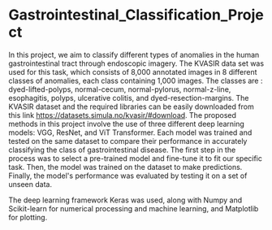 # Gastrointestinal_Classification_Project
In this project, we aim to classify different types of anomalies in the human gastrointestinal tract through endoscopic imagery.
The KVASIR data set was used for this task, which consists of 8,000 annotated images in 8 different classes of anomalies, each class containing 1,000 images.
The classes are : 
dyed-lifted-polyps, normal-cecum, normal-pylorus, normal-z-line, esophagitis, polyps, ulcerative colitis, and dyed-resection-margins. The KVASIR dataset and the required libraries can be easily downloaded from this link https://datasets.simula.no/kvasir/#download.
The proposed methods in this project involve the use of three different deep learning models: VGG, ResNet, and ViT Transformer. Each model was trained and tested on the same dataset to compare their performance in accurately classifying the class of gastrointestinal disease.
The first step in the process was to select a pre-trained model and fine-tune it to fit our specific task. Then, the model was trained on the dataset to make predictions. Finally, the model's performance was evaluated by testing it on a set of unseen data.

The deep learning framework Keras was used, along with Numpy and Scikit-learn for numerical processing and machine learning, and Matplotlib for plotting.
